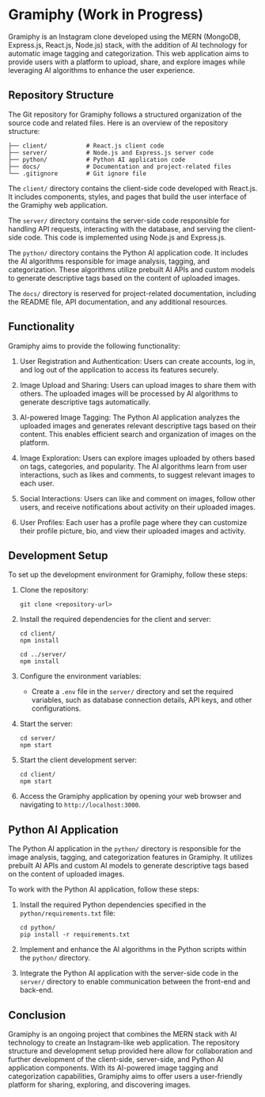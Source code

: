 # Gramiphy (Work in Progress)

Gramiphy is an Instagram clone developed using the MERN (MongoDB, Express.js, React.js, Node.js) stack, with the addition of AI technology for automatic image tagging and categorization. This web application aims to provide users with a platform to upload, share, and explore images while leveraging AI algorithms to enhance the user experience.

## Repository Structure

The Git repository for Gramiphy follows a structured organization of the source code and related files. Here is an overview of the repository structure:

```
├── client/           # React.js client code
├── server/           # Node.js and Express.js server code
├── python/           # Python AI application code
├── docs/             # Documentation and project-related files
└── .gitignore        # Git ignore file
```

The `client/` directory contains the client-side code developed with React.js. It includes components, styles, and pages that build the user interface of the Gramiphy web application.

The `server/` directory contains the server-side code responsible for handling API requests, interacting with the database, and serving the client-side code. This code is implemented using Node.js and Express.js.

The `python/` directory contains the Python AI application code. It includes the AI algorithms responsible for image analysis, tagging, and categorization. These algorithms utilize prebuilt AI APIs and custom models to generate descriptive tags based on the content of uploaded images.

The `docs/` directory is reserved for project-related documentation, including the README file, API documentation, and any additional resources.

## Functionality

Gramiphy aims to provide the following functionality:

1. User Registration and Authentication: Users can create accounts, log in, and log out of the application to access its features securely.

2. Image Upload and Sharing: Users can upload images to share them with others. The uploaded images will be processed by AI algorithms to generate descriptive tags automatically.

3. AI-powered Image Tagging: The Python AI application analyzes the uploaded images and generates relevant descriptive tags based on their content. This enables efficient search and organization of images on the platform.

4. Image Exploration: Users can explore images uploaded by others based on tags, categories, and popularity. The AI algorithms learn from user interactions, such as likes and comments, to suggest relevant images to each user.

5. Social Interactions: Users can like and comment on images, follow other users, and receive notifications about activity on their uploaded images.

6. User Profiles: Each user has a profile page where they can customize their profile picture, bio, and view their uploaded images and activity.

## Development Setup

To set up the development environment for Gramiphy, follow these steps:

1. Clone the repository:
   ```
   git clone <repository-url>
   ```

2. Install the required dependencies for the client and server:
   ```
   cd client/
   npm install

   cd ../server/
   npm install
   ```

3. Configure the environment variables:
   - Create a `.env` file in the `server/` directory and set the required variables, such as database connection details, API keys, and other configurations.

4. Start the server:
   ```
   cd server/
   npm start
   ```

5. Start the client development server:
   ```
   cd client/
   npm start
   ```

6. Access the Gramiphy application by opening your web browser and navigating to `http://localhost:3000`.

## Python AI Application

The Python AI application in the `python/` directory is responsible for the image analysis, tagging, and categorization features in Gramiphy. It utilizes prebuilt AI APIs and custom AI models to generate descriptive tags based on the content of uploaded images.



To work with the Python AI application, follow these steps:

1. Install the required Python dependencies specified in the `python/requirements.txt` file:
   ```
   cd python/
   pip install -r requirements.txt
   ```

2. Implement and enhance the AI algorithms in the Python scripts within the `python/` directory.

3. Integrate the Python AI application with the server-side code in the `server/` directory to enable communication between the front-end and back-end.

## Conclusion

Gramiphy is an ongoing project that combines the MERN stack with AI technology to create an Instagram-like web application. The repository structure and development setup provided here allow for collaboration and further development of the client-side, server-side, and Python AI application components. With its AI-powered image tagging and categorization capabilities, Gramiphy aims to offer users a user-friendly platform for sharing, exploring, and discovering images.